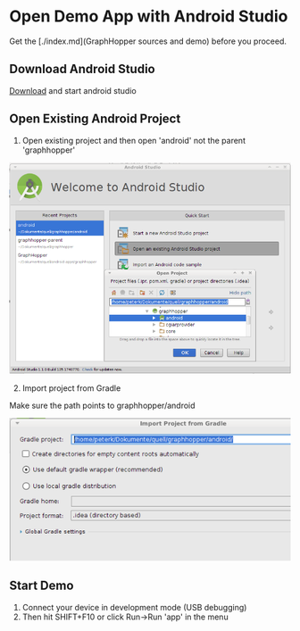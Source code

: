 # Open Demo App with Android Studio

Get the [./index.md](GraphHopper sources and demo) before you proceed.

## Download Android Studio

[Download](http://developer.android.com/sdk/index.html) and start android studio

## Open Existing Android Project

1. Open existing project and then open 'android' not the parent 'graphhopper'

![Open Existing](./images/android-studio-open-existing.png)

2. Import project from Gradle

Make sure the path points to graphhopper/android

![Import project from Gradle](./images/android-studio-import-project-from-gradle.png)

## Start Demo

 1. Connect your device in development mode (USB debugging)
 2. Then hit SHIFT+F10 or click Run->Run 'app' in the menu
